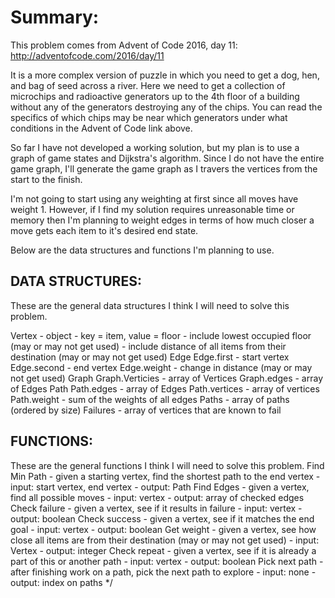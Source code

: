 # Summary:
  This problem comes from Advent of Code 2016, day 11: http://adventofcode.com/2016/day/11

  It is a more complex version of puzzle in which you need to get a dog, hen, and bag of seed across a river. Here we need to get a collection of microchips and radioactive generators up to the 4th floor of a building without any of the generators destroying any of the chips. You can read the specifics of which chips may be near which generators under what conditions in the Advent of Code link above.

  So far I have not developed a working solution, but my plan is to use a graph of game states and Dijkstra's algorithm. Since I do not have the entire game graph, I'll generate the game graph as I travers the vertices from the start to the finish.

  I'm not going to start using any weighting at first since all moves have weight 1. However, if I find my solution requires unreasonable time or memory then I'm planning to weight edges in terms of how much closer a move gets each item to it's desired end state.

  Below are the data structures and functions I'm planning to use.

## DATA STRUCTURES:
  These are the general data structures I think I will need to solve this problem.

  Vertex
    - object
      - key = item, value = floor
      - include lowest occupied floor (may or may not get used)
      - include distance of all items from their destination (may or may not get used)
  Edge
    Edge.first
      - start vertex
    Edge.second
      - end vertex
    Edge.weight
      - change in distance (may or may not get used)
  Graph
    Graph.Verticies
      - array of Vertices
    Graph.edges
      - array of Edges
  Path
    Path.edges
      - array of Edges
    Path.vertices
      - array of vertices
    Path.weight
      - sum of the weights of all edges
  Paths
    - array of paths (ordered by size)
  Failures
    - array of vertices that are known to fail

## FUNCTIONS:
  These are the general functions I think I will need to solve this problem.
  Find Min Path
    - given a starting vertex, find the shortest path to the end vertex
    - input: start vertex, end vertex
    - output: Path
  Find Edges
    - given a vertex, find all possible moves
    - input: vertex
    - output: array of checked edges
  Check failure
    - given a vertex, see if it results in failure
    - input: vertex
    - output: boolean
  Check success
    - given a vertex, see if it matches the end goal
    - input: vertex
    - output: boolean
  Get weight
    - given a vertex, see how close all items are from their destination (may or may not get used)
    - input: Vertex
    - output: integer
  Check repeat
    - given a vertex, see if it is already a part of this or another path
    - input: vertex
    - output: boolean
  Pick next path
    - after finishing work on a path, pick the next path to explore
    - input: none
    - output: index on paths
*/
